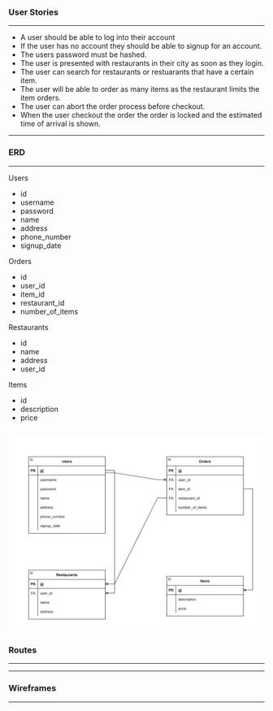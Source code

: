 ### User Stories

---
- A user should be able to log into their account
- If the user has no account they should be able to signup for an account.
- The users password must be hashed.
- The user is presented with restaurants in their city as soon as they login.
- The user can search for restaurants or restuarants that have a certain item.
- The user will be able to order as many items as the restaurant limits the item orders.
- The user can abort the order process before checkout.
- When the user checkout the order the order is locked and the estimated time of arrival is shown.



---

### ERD

---
Users
- id
- username
- password
- name
- address
- phone_number
- signup_date

Orders
- id 
- user_id
- item_id
- restaurant_id
- number_of_items

Restaurants
- id
- name
- address
- user_id

Items
- id
- description
- price

![alt text](food-ordering-app.png)
---

### Routes


---


---

### Wireframes

---